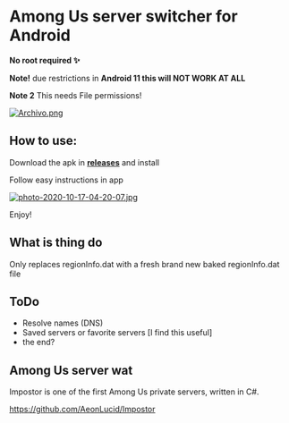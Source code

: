 # Among Us server switcher for Android

**No root required ✨**

**Note!** due restrictions in **Android 11 this will NOT WORK AT ALL**

**Note 2** This needs File permissions!

[![Archivo.png](https://i.postimg.cc/ZRf587yK/Archivo.png)](https://postimg.cc/k6bC9yck)

## How to use:

Download the apk in **[releases](https://github.com/NaokiStark/Crewmate-switcher/releases)** and install

Follow easy instructions in app

[![photo-2020-10-17-04-20-07.jpg](https://i.postimg.cc/wTrs8vMT/photo-2020-10-17-04-20-07.jpg)](https://postimg.cc/w7hBD9DS)

Enjoy!

## What is thing do

Only replaces regionInfo.dat with a fresh brand new baked regionInfo.dat file

## ToDo

- Resolve names (DNS)
- Saved servers or favorite servers [I find this useful]
- the end?

## Among Us server wat 

Impostor is one of the first Among Us private servers, written in C#.

https://github.com/AeonLucid/Impostor